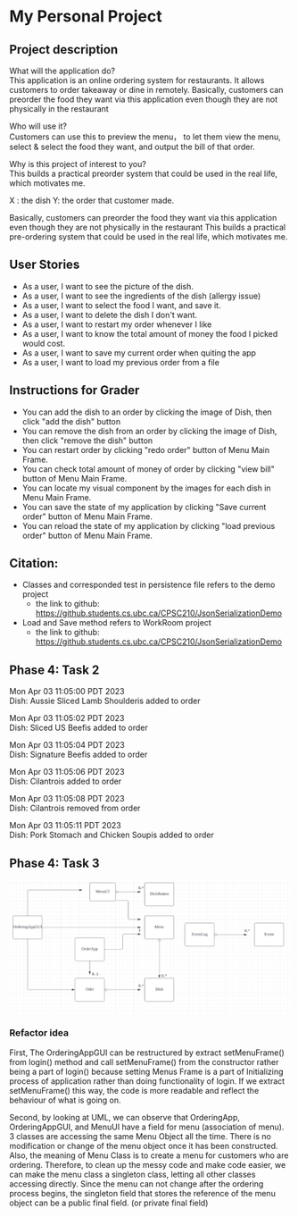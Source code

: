 # My Personal Project

## Project description 

What will the application do?  
This application is an online ordering system for restaurants.
It allows customers to order takeaway or dine in remotely.
Basically, customers can preorder the food they want via this application even
though they are not physically in the restaurant

Who will use it?  
Customers can use this to preview the menu，
to let them view the menu,
select & select the food they want, and output the bill of that order. 


Why is this project of interest to you?  
This builds a practical preorder system that could be used in the real life,
which motivates me.

X : the dish 
Y:  the order that customer made.


Basically, customers can preorder the food they want via this application even though they are not physically in the restaurant
This builds a practical pre-ordering system that could be used in the real life, which motivates me. 

## User Stories
- As a user, I want to see the picture of the dish. 
- As a user, I want to see the ingredients of the dish (allergy issue)
- As a user, I want to select the food I want, and save it. 
- As a user, I want to delete the dish I don't want.
- As a user, I want to restart my order whenever I like 
- As a user, I want to know the total amount of money the food I picked would cost.
- As a user, I want to save my current order when quiting the app
- As a user, I want to load my previous order from a file 

## Instructions for Grader
- You can add the dish to an order by clicking the image of Dish, then click "add the dish" button
- You can remove the dish from an order by clicking the image of Dish, then click "remove the dish" button
- You can restart order by clicking "redo order" button of Menu Main Frame.
- You can check total amount of money of order by  clicking "view bill" button of Menu Main Frame. 
- You can locate my visual component by the images for each dish in Menu Main Frame. 
- You can save the state of my application by clicking "Save current order" button of Menu Main Frame.
- You can reload the state of my application by clicking "load previous order" button of Menu Main Frame. 

## Citation: 
- Classes and corresponded test in persistence file refers to the demo project
  - the link to github: https://github.students.cs.ubc.ca/CPSC210/JsonSerializationDemo
- Load and Save method refers to WorkRoom project
  - the link to github: https://github.students.cs.ubc.ca/CPSC210/JsonSerializationDemo


## Phase 4: Task 2


Mon Apr 03 11:05:00 PDT 2023  
Dish: Aussie Sliced Lamb Shoulderis added to order


Mon Apr 03 11:05:02 PDT 2023  
Dish: Sliced US Beefis added to order


Mon Apr 03 11:05:04 PDT 2023  
Dish: Signature Beefis added to order


Mon Apr 03 11:05:06 PDT 2023  
Dish: Cilantrois added to order


Mon Apr 03 11:05:08 PDT 2023  
Dish: Cilantrois removed from order


Mon Apr 03 11:05:11 PDT 2023  
Dish: Pork Stomach and Chicken Soupis added to order


## Phase  4: Task 3
![img.png](img.png)

### Refactor idea
First, The OrderingAppGUI can be restructured by extract setMenuFrame() from login() method  and call setMenuFrame()
from the constructor rather being a part of login() because setting Menus Frame is a part of Initializing process of
application rather than doing functionality of login.  If we extract setMenuFrame() this way, the code is more readable
and reflect the behaviour of what is going on.  



Second, by looking at UML, we can observe that  OrderingApp, OrderingAppGUI, and MenuUI have a field for menu
(association of menu). 3 classes are accessing the same Menu Object all the time. There is no modification
or change of the menu object once it has been constructed. Also, the meaning of Menu Class is to create a menu for customers
who are ordering. Therefore, to clean up the messy code and make code easier, we can make the menu class a singleton
class, letting all other classes accessing directly. Since the menu can not change after the ordering process begins, the singleton
field that stores the reference of the menu object can be a public final field. (or private final field) 





